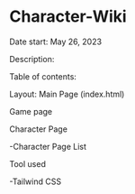# Character-Wiki
Date start: May 26, 2023

Description:

Table of contents:

Layout:
Main Page (index.html)

Game page

Character Page

-Character Page List

Tool used

-Tailwind CSS
